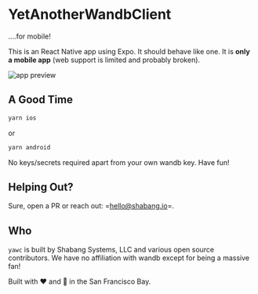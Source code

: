 # YetAnotherWandbClient
....for mobile!

This is an React Native app using Expo. It should behave like one. It is **only a mobile app** (web support is limited and probably broken).

![app preview](https://raw.githubusercontent.com/Shabang-Systems/yawc/master/assets/banner.png?raw=true)

## A Good Time
```bash
yarn ios
```

or

```bash
yarn android
```

No keys/secrets required apart from your own wandb key. Have fun!

## Helping Out?
Sure, open a PR or reach out: =hello@shabang.io=.

## Who
`yawc` is built by Shabang Systems, LLC and various open source contributors. We have no affiliation with wandb except for being a massive fan!

Built with ❤️ and 🥗 in the San Francisco Bay.
